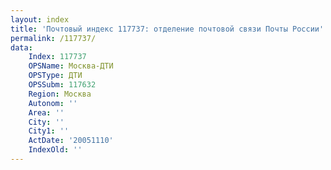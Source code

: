 ```yaml
---
layout: index
title: 'Почтовый индекс 117737: отделение почтовой связи Почты России'
permalink: /117737/
data:
    Index: 117737
    OPSName: Москва-ДТИ
    OPSType: ДТИ
    OPSSubm: 117632
    Region: Москва
    Autonom: ''
    Area: ''
    City: ''
    City1: ''
    ActDate: '20051110'
    IndexOld: ''
---
```

